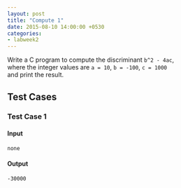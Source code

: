 ```yaml
---
layout: post
title: "Compute 1"
date: 2015-08-10 14:00:00 +0530
categories:
- labweek2
---
```

Write a C program to compute the discriminant `b^2 - 4ac`,  
where the integer values are `a = 10`, `b = -100`, `c = 1000`  
and print the result.


## Test Cases

### Test Case 1

#### Input

`none`

#### Output

`-30000`
